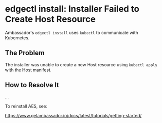 # edgectl install: Installer Failed to Create Host Resource

Ambassador's `edgectl install` uses `kubectl` to communicate with Kubernetes.  

## The Problem

The installer was unable to create a new Host resource using `kubectl apply` with the Host manifest.

## How to Resolve It

...

To reinstall AES, see:

https://www.getambassador.io/docs/latest/tutorials/getting-started/
